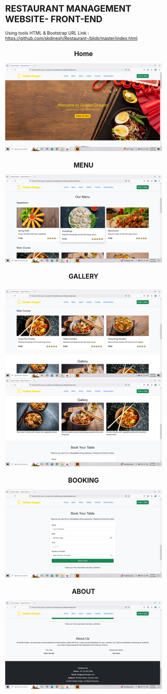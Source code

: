 # RESTAURANT MANAGEMENT WEBSITE- FRONT-END
Using tools HTML & Bootstrap
URL Link : https://github.com/skdinesh/Restaurant-/blob/master/index.html
<p align="center">
  <h2 align="center"> Home </h2>
  <img src="https://github.com/skdinesh/Restaurant-/blob/master/Home.png" alt="Home" />
  <h2 align="center"> MENU </h2>
  <img src="https://github.com/skdinesh/Restaurant-/blob/master/Menu1.png" alt="Menu" />
  <h2 align="center">GALLERY </h2>
  <h2 align="center"> </h2>
  <img src="https://github.com/skdinesh/Restaurant-/blob/master/Menuu.png" alt="Menu" />
  <img src="https://github.com/skdinesh/Restaurant-/blob/master/Gallery.png" alt="Gallery" />
   <h2 align="center">BOOKING </h2>
  <img src="https://github.com/skdinesh/Restaurant-/blob/master/Booking.png" alt="Booking" />
   <h2 align="center"> ABOUT</h2>
  <img src="https://github.com/skdinesh/Restaurant-/blob/master/footer.png" alt="About" />
 
  </p>
